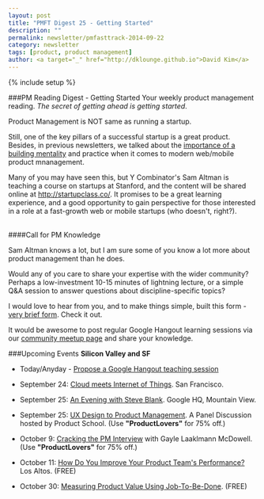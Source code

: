 ```yaml
---
layout: post
title: "PMFT Digest 25 - Getting Started"
description: ""
permalink: newsletter/pmfasttrack-2014-09-22
category: newsletter
tags: [product, product management]
author: <a target="_" href="http://dklounge.github.io">David Kim</a>
---
```

{% include setup %}

###PM Reading Digest - Getting Started
Your weekly product management reading. _The secret of getting ahead is getting started_.

Product Management is NOT same as running a startup.

Still, one of the key pillars of a successful startup is a great product.  Besides, in previous newsletters, we talked about the <a target="_" href="http://productmanagementfasttrack.com/newsletter/pmfasttrack-2014-09-01/">importance of a building mentality</a> and practice when it comes to modern web/mobile product mnanagement.

Many of you may have seen this, but Y Combinator\'s Sam Altman is teaching a course on startups at Stanford, and the content will be shared online at <a target="_" href="http://startupclass.co/">http://startupclass.co/</a>.  It promises to be a great learning experience, and a good opportunity to gain perspective for those interested in a role at a fast-growth web or mobile startups (who doesn\'t, right?).
<br /><br />

####Call for PM Knowledge

Sam Altman knows a lot, but I am sure some of you know a lot more about product management than he does.

Would any of you care to share your expertise with the wider community?  Perhaps a low-investment 10-15 minutes of lightning lecture, or a simple Q&A session to answer questions about discipline-specific topics?

I would love to hear from you, and to make things simple, built this form - <a target="_" href="https://pmfasttrack.wufoo.com/forms/teaching-via-hangout/">very brief form</a>.  Check it out.

It would be awesome to post regular Google Hangout learning sessions via our <a target="_" href="http://www.meetup.com/ProductLovers/">community meetup page</a> and share your knowledge.

###Upcoming Events
__Silicon Valley and SF__

* Today/Anyday - <a target="_" href="https://pmfasttrack.wufoo.com/forms/teaching-via-hangout/">Propose a Google Hangout teaching session</a>

* September 24: <a target="_" href="https://www.eventbrite.com/e/cloud-meets-internet-of-things-tickets-12771408627">Cloud meets Internet of Things</a>.  San Francisco.

* September 25: <a target="_" href="http://www.meetup.com/Igniter/events/192403652/">An Evening with Steve Blank</a>. Google HQ, Mountain View.

* September 25: <a target="_" href="https://www.eventbrite.com/e/how-to-move-from-ux-design-to-product-management-tickets-12747609443">UX Design to Product Management</a>. A Panel Discussion hosted by Product School. (Use __"ProductLovers"__ for 75% off.)

* October 9: <a target="_" href="http://www.eventbrite.com/e/cracking-the-pm-interview-tickets-13083967499">Cracking the PM Interview</a> with Gayle Laaklmann McDowell.  (Use __"ProductLovers"__ for 75% off.)

* October 11: <a target="_" href="http://www.eventbrite.com/e/how-do-you-improve-your-product-teams-performance-tickets-11588685069?aff=es2&rank=1">How Do You Improve Your Product Team's Performance?</a>  Los Altos. (FREE)

* October 30: <a target="_" href="http://www.meetup.com/ProductManagementFastTrack/events/204953502/">Measuring Product Value Using Job-To-Be-Done</a>.  (FREE)
